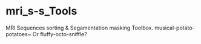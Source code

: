 # mri_s-s_Tools
MRI Sequences sorting &amp; Segamentation masking Toolbox. musical-potato-potatoes~ Or fluffy-octo-sniffle?
